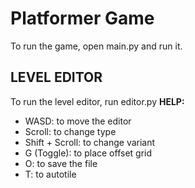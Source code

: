 # Platformer Game

To run the game, open main.py and run it.

## LEVEL EDITOR

To run the level editor, run editor.py
**HELP:**
- WASD: to move the editor
- Scroll: to change type
- Shift + Scroll: to change variant
- G (Toggle): to place offset grid
- O: to save the file
- T: to autotile